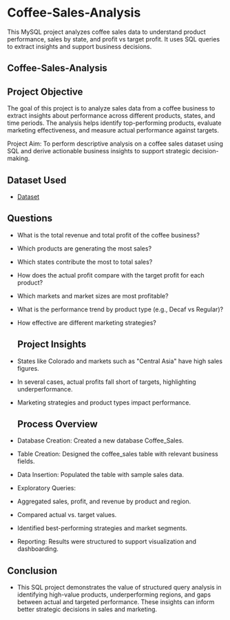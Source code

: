 # Coffee-Sales-Analysis
This MySQL project analyzes coffee sales data to understand product performance, sales by state, and profit vs target profit. It uses SQL queries to extract insights and support business decisions.

## Coffee-Sales-Analysis
##  Project Objective
The goal of this project is to analyze sales data from a coffee business to extract insights about performance across different products, states, and time periods. The analysis helps identify top-performing products, evaluate marketing effectiveness, and measure actual performance against targets.

Project Aim:
To perform descriptive analysis on a coffee sales dataset using SQL and derive actionable business insights to support strategic decision-making.

## Dataset Used
- [Dataset](https://github.com/Haseena200/Coffee-Sales-Analysis/blob/main/sql-proj1.sql)


## Questions 
- What is the total revenue and total profit of the coffee business?
- Which products are generating the most sales?
- Which states contribute the most to total sales?
- How does the actual profit compare with the target profit for each product?
- Which markets and market sizes are most profitable?
- What is the performance trend by product type (e.g., Decaf vs Regular)?
- How effective are different marketing strategies?

  ## Project Insights
- States like Colorado and markets such as "Central Asia" have high sales figures.
- In several cases, actual profits fall short of targets, highlighting underperformance.
- Marketing strategies and product types impact performance.

  ## Process Overview
- Database Creation: Created a new database Coffee_Sales.
- Table Creation: Designed the coffee_sales table with relevant business fields.
- Data Insertion: Populated the table with sample sales data.
- Exploratory Queries:
- Aggregated sales, profit, and revenue by product and region.
- Compared actual vs. target values.
- Identified best-performing strategies and market segments.
- Reporting: Results were structured to support visualization and dashboarding.

## Conclusion
- This SQL project demonstrates the value of structured query analysis in identifying high-value products, underperforming regions, and gaps between actual and targeted performance. These insights can inform better strategic decisions in sales and marketing.
